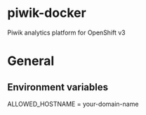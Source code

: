 # piwik-docker
Piwik analytics platform for OpenShift v3

# General

## Environment variables
ALLOWED_HOSTNAME = your-domain-name
